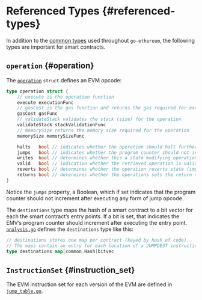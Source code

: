 # Referenced Types {#referenced-types}
In addition to the [common types](/Types/common.md#common) used throughout `go-ethereum`, the following types are important for smart contracts.

## `operation` {#operation}
The [`operation`](https://github.com/ethereum/go-ethereum/blob/master/core/vm/jump_table.go#L35-L51) `struct` defines an EVM opcode:

```go
type operation struct {
    // execute is the operation function
    execute executionFunc
    // gasCost is the gas function and returns the gas required for execution
    gasCost gasFunc
    // validateStack validates the stack (size) for the operation
    validateStack stackValidationFunc
    // memorySize returns the memory size required for the operation
    memorySize memorySizeFunc

    halts   bool // indicates whether the operation should halt further execution
    jumps   bool // indicates whether the program counter should not increment
    writes  bool // determines whether this a state modifying operation
    valid   bool // indication whether the retrieved operation is valid and known
    reverts bool // determines whether the operation reverts state (implicitly halts)
    returns bool // determines whether the operations sets the return data content
}
```

Notice the `jumps` property, a Boolean, which if set indicates that the program counter should not increment after executing any form of jump opcode.

The `destinations` type maps the hash of a smart contract to a bit vector for each the smart contract&rsquo;s entry points. If a bit is set, that indicates the EMV&rsquo;s program counter should increment after executing the entry point. [`analysis.go`](https://github.com/ethereum/go-ethereum/blob/master/core/vm/analysis.go#L25-L28) defines the `destinations` type like this:

```go
// destinations stores one map per contract (keyed by hash of code).
// The maps contain an entry for each location of a JUMPDEST instruction.
type destinations map[common.Hash]bitvec
```

## `InstructionSet` {#instruction_set}
The EVM instruction set for each version of the EVM are defined in [`jump_table.go`](https://github.com/ethereum/go-ethereum/blob/master/core/vm/jump_table.go#L60-L951). 
